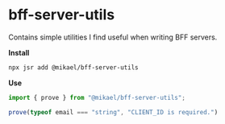 # bff-server-utils

Contains simple utilities I find useful when writing BFF servers.

**Install**
```bash
npx jsr add @mikael/bff-server-utils
```

**Use**
```ts
import { prove } from "@mikael/bff-server-utils";

prove(typeof email === "string", "CLIENT_ID is required.")
```
